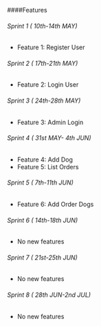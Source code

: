 ####Features

###### Sprint 1 ( 10th-14th MAY)
* Feature 1: Register User 

###### Sprint 2 ( 17th-21th MAY)
* Feature 2: Login User

###### Sprint 3 ( 24th-28th MAY)
* Feature 3: Admin Login 

###### Sprint 4 ( 31st MAY- 4th JUN)
* Feature 4: Add Dog
* Feature 5: List Orders

###### Sprint 5 ( 7th-11th JUN)
* Feature 6: Add Order Dogs

###### Sprint 6 ( 14th-18th JUN)
* No new features

###### Sprint 7 ( 21st-25th JUN)
* No new features

###### Sprint 8 ( 28th JUN-2nd JUL)
* No new features

